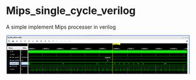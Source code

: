 # Mips_single_cycle_verilog
A simple implement Mips processer in verilog

![image](https://github.com/dreamakerChao/Mips_single_cycle_verilog/blob/main/test_result_pic/factorial_test_wave.png)
